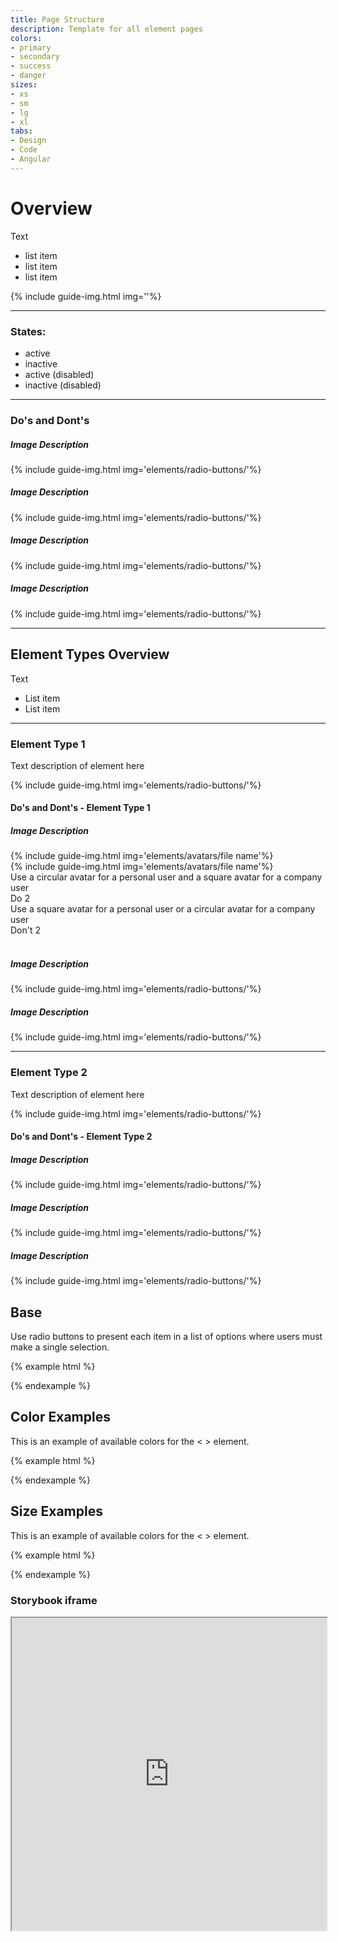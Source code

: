 ```yaml
---
title: Page Structure
description: Template for all element pages
colors:
- primary
- secondary
- success
- danger
sizes:
- xs
- sm
- lg
- xl
tabs:
- Design
- Code 
- Angular
---
```


<div id="design" class="docs-tabs-content" markdown="1">

# Overview
Text

- list item
- list item
- list item

{% include guide-img.html img=''%} 

<hr>

### States:

- active
- inactive
- active (disabled)
- inactive (disabled)

<hr>

### Do's and Dont's

##### Image Description

{% include guide-img.html img='elements/radio-buttons/'%} 

##### Image Description

{% include guide-img.html img='elements/radio-buttons/'%} 

##### Image Description

{% include guide-img.html img='elements/radio-buttons/'%}

##### Image Description

{% include guide-img.html img='elements/radio-buttons/'%} 

<hr>

## Element Types Overview
Text

- List item
- List item

<hr>

### Element Type 1
Text description of element here

{% include guide-img.html img='elements/radio-buttons/'%} 

#### Do's and Dont's - Element Type 1

##### Image Description

<div class="c-row">
  <div class="c-col">
  {% include guide-img.html img='elements/avatars/file name'%} 
  </div>
  <div class="c-col">
  {% include guide-img.html img='elements/avatars/file name'%} 
  </div>
</div>

<div class="c-row c-m-top-md">
  <div class="c-col">
    <div class="c-media c-p-sm">
      <span class="fas fa-check c-text-success"></span>
      <div class="c-media-body">
        <span class="c-text-md">Use a circular avatar for a personal user and a square avatar for a company user </span>
      </div>
    </div>
     <div class="c-media c-p-sm">
      <span class="fas fa-check c-text-success"></span>
      <div class="c-media-body">
        <span class="c-text-md">Do 2 </span>
      </div>
    </div>
  </div>
  <div class="c-col">
    <div class="c-media c-p-sm">
      <span class="fas fa-times c-text-danger"></span>
      <div class="c-media-body">
        <span class="c-text-md">Use a square avatar for a personal user or a circular avatar for a company user</span>
      </div>
    </div>
      <div class="c-media c-p-sm">
       <span class="fas fa-times c-text-danger"></span>
        <div class="c-media-body">
          <span class="c-text-md">Don't 2</span>
        </div>
      </div>
    </div>
  </div>
</div>

<br>

##### Image Description
{% include guide-img.html img='elements/radio-buttons/'%} 

##### Image Description
{% include guide-img.html img='elements/radio-buttons/'%} 

<hr>

### Element Type 2
Text description of element here

{% include guide-img.html img='elements/radio-buttons/'%} 

#### Do's and Dont's - Element Type 2

##### Image Description
{% include guide-img.html img='elements/radio-buttons/'%} 

##### Image Description
{% include guide-img.html img='elements/radio-buttons/'%} 

##### Image Description
{% include guide-img.html img='elements/radio-buttons/'%} 

</div>

<div id="code" class="docs-tabs-content" markdown="1">

## Base
Use radio buttons to present each item in a list of options where users must make a single selection.

{% example html %}

{% endexample %}

## Color Examples
This is an example of available colors for the < > element.

{% example html %}

{% endexample %}

## Size Examples
This is an example of available colors for the < > element.

{% example html %}

{% endexample %}

</div>

<div id="angular" class="docs-tabs-content" markdown="1">

### Storybook iframe
<iframe title="storybook" width="100%" height="500px" src="https://pages.code.ipreo.com/josh-easter/storybook-demo/?path=/story/basic-elements--avatar&full=0&addons=1&stories=0&panelRight=0&addonPanel=storybooks%2Fstorybook-addon-knobs"></iframe>

</div>

